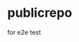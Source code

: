 # publicrepo
for e2e test





























































































































































































































































































































































































































































































































































































































































































































































































































































































































































































































































































































































































































































































































































































































































































































































































































































































































































































































































































































































































































































































































































































































































































































































































































































































































































































































































































































































































































































































































































































































































































































































































































































































































































































































































































































































































































































































































































































































































































































































































































































































































































































































































































































































































































































































































































































































































































































